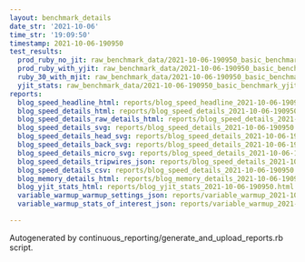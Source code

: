 ```yaml
---
layout: benchmark_details
date_str: '2021-10-06'
time_str: '19:09:50'
timestamp: 2021-10-06-190950
test_results:
  prod_ruby_no_jit: raw_benchmark_data/2021-10-06-190950_basic_benchmark_prod_ruby_no_jit.json
  prod_ruby_with_yjit: raw_benchmark_data/2021-10-06-190950_basic_benchmark_prod_ruby_with_yjit.json
  ruby_30_with_mjit: raw_benchmark_data/2021-10-06-190950_basic_benchmark_ruby_30_with_mjit.json
  yjit_stats: raw_benchmark_data/2021-10-06-190950_basic_benchmark_yjit_stats.json
reports:
  blog_speed_headline_html: reports/blog_speed_headline_2021-10-06-190950.html
  blog_speed_details_html: reports/blog_speed_details_2021-10-06-190950.html
  blog_speed_details_raw_details_html: reports/blog_speed_details_2021-10-06-190950.raw_details.html
  blog_speed_details_svg: reports/blog_speed_details_2021-10-06-190950.svg
  blog_speed_details_head_svg: reports/blog_speed_details_2021-10-06-190950.head.svg
  blog_speed_details_back_svg: reports/blog_speed_details_2021-10-06-190950.back.svg
  blog_speed_details_micro_svg: reports/blog_speed_details_2021-10-06-190950.micro.svg
  blog_speed_details_tripwires_json: reports/blog_speed_details_2021-10-06-190950.tripwires.json
  blog_speed_details_csv: reports/blog_speed_details_2021-10-06-190950.csv
  blog_memory_details_html: reports/blog_memory_details_2021-10-06-190950.html
  blog_yjit_stats_html: reports/blog_yjit_stats_2021-10-06-190950.html
  variable_warmup_warmup_settings_json: reports/variable_warmup_2021-10-06-190950.warmup_settings.json
  variable_warmup_stats_of_interest_json: reports/variable_warmup_2021-10-06-190950.stats_of_interest.json

---
```

Autogenerated by continuous_reporting/generate_and_upload_reports.rb script.
